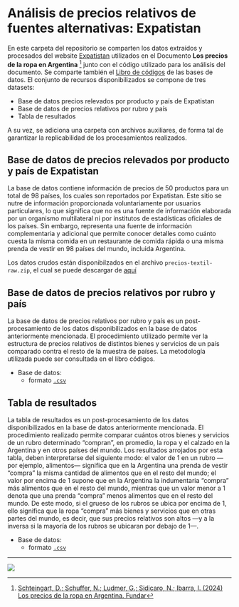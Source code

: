 # Análisis de precios relativos de fuentes alternativas: Expatistan

En este carpeta del repositorio se comparten los datos extraídos y procesados del website [Expatistan](https://www.expatistan.com/cost-of-living) utilizados en el Documento **Los precios de la ropa en Argentina** [^1] junto con el código utilizado para los análisis del documento. Se comparte también el [Libro de códigos](Expatistan_Libro-Codigo.pdf) de las bases de datos. El conjunto de recursos disponibilizados se compone de tres datasets: 

* Base de datos precios relevados por producto y país de Expatistan
* Base de datos de precios relativos por rubro y país
* Tabla de resultados
 
A su vez, se adiciona una carpeta con archivos auxiliares, de forma tal de garantizar la replicabilidad de los procesamientos realizados. 

[^1]: [Schteingart, D.; Schuffer, N.; Ludmer, G.; Sidicaro, N.; Ibarra, I. (2024) Los precios de la ropa en Argentina. Fundar](https://fund.ar/publicacion/los-precios-de-la-ropa-en-la-argentina/)



## Base de datos de precios relevados por producto y país de Expatistan


La base de datos contiene información de precios de 50 productos para un total de 98 países, los cuales son reportados por Expatistan. Este sitio se nutre de información proporcionada voluntariamente por usuarios particulares, lo que significa que no es una fuente de información elaborada por un organismo multilateral ni por institutos de estadísticas oficiales de los países. Sin embargo, representa una fuente de información complementaria y adicional que permite conocer detalles como cuánto cuesta la misma comida en un restaurante de comida rápida o una misma prenda de vestir en 98 países del mundo, incluida Argentina. 

Los datos crudos están disponibilzados en el archivo `precios-textil-raw.zip`, el cual se puede descargar de [aquí](https://github.com/datos-Fundar/precios-textil/releases/tag/data)

## Base de datos de precios relativos por rubro y país

La base de datos de precios relativos por rubro y país es un post-procesamiento de los datos disponibilizados en la base de datos anteriormente mencionada. El procedimiento utilizado permite ver la estructura de precios relativos de distintos bienes y servicios de un país comparado contra el resto de la muestra de países. La metodología utilizada puede ser consultada en el libro códigos. 

- Base de datos: 
  - formato [`.csv`](https://raw.githubusercontent.com/datos-Fundar/precios-textil/main/expatistan/output/precios_relativos_expatistan_20240516.csv)
    

## Tabla de resultados

La tabla de resultados es un post-procesamiento de los datos disponibilizados en la base de datos anteriormente mencionada. El procedimiento realizado permite comparar cuántos otros bienes y servicios de un rubro determinado “compran”, en promedio, la ropa y el calzado en la Argentina y en otros países del mundo. Los resultados arrojados por esta tabla, deben interpretarse del siguiente modo: el valor de 1 en un rubro —por ejemplo, alimentos— significa que en la Argentina una prenda de vestir “compra” la misma cantidad de alimentos que en el resto del mundo; el valor por encima de 1 supone que en la Argentina la indumentaria “compra” más alimentos que en el resto del mundo, mientras que un valor menor a 1 denota que una prenda “compra” menos alimentos que en el resto del mundo. De este modo, si el grueso de los rubros se ubica por encima de 1, ello significa que la ropa “compra” más bienes y servicios que en otras partes del mundo, es decir, que sus precios relativos son altos —y a la inversa si la mayoría de los rubros se ubicaran por debajo de 1—. 


- Base de datos: 
  - formato [`.csv`](https://raw.githubusercontent.com/datos-Fundar/precios-textil/main/expatistan/output/tabla_resultados_expatistan_20240516.csv)


---

<a href="https://fund.ar">
  <picture>
    <source media="(prefers-color-scheme: dark)" srcset="https://github.com/datos-Fundar/fundartools/assets/86327859/6ef27bf9-141f-4537-9d78-e16b80196959">
    <source media="(prefers-color-scheme: light)" srcset="https://github.com/datos-Fundar/fundartools/assets/86327859/aa8e7c72-4fad-403a-a8b9-739724b4c533">
    <img src="fund.ar"></img>
  </picture>
</a>

